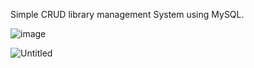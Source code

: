 Simple CRUD library management System using MySQL.

![image](https://github.com/rikkoRicardo/LibraryCRUD/assets/93994704/af6f231d-54f3-47ee-a327-8470750f0bfa)

![Untitled](https://github.com/rikkoRicardo/LibraryCRUD/assets/93994704/de24b6c2-af88-402c-bf32-e2ce7098adc8)
